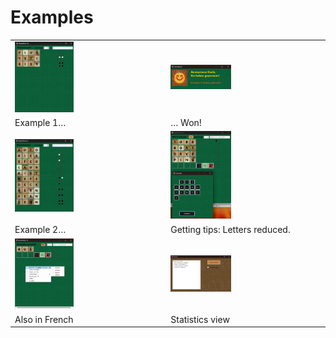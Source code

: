 # Examples

<table><tr>
<td><img src="example1.png" width=40%></td>
<td><img src="./examplewon.png" width=40% /></td>
</tr>
<tr><td>Example 1&hellip;</td><td>&hellip; Won!</td></tr>
<tr><td><img src="./example2.png" width=40% /></td>
<td><img src="./GettingTips.png" width=40% /></td>
</tr>
<tr><td>Example 2&hellip;</td><td>Getting tips: Letters reduced.</td></tr>
<tr><td><img src="./FrenchExample.png" width=40% /></td>
<td><img src="./Statistics.png" width=40% /></td>
</tr>
<tr><td>Also in French</td><td>Statistics view</td></tr>
</table>
